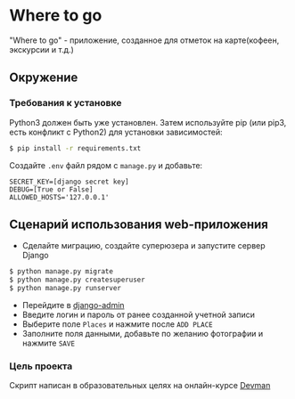 # Where to go

"Where to go" - приложение, созданное для отметок на карте(кофеен, экскурсии и т.д.)

## Окружение

### Требования к установке

Python3 должен быть уже установлен. Затем используйте pip (или pip3, есть конфликт с Python2) для установки
зависимостей:

```bash
$ pip install -r requirements.txt
``` 

Создайте `.env` файл рядом с `manage.py` и добавьте:

```
SECRET_KEY=[django secret key]
DEBUG=[True or False]
ALLOWED_HOSTS='127.0.0.1'
```

## Сценарий использования web-приложения

- Сделайте миграцию, создайте суперюзера и запустите сервер Django

```bash
$ python manage.py migrate
$ python manage.py createsuperuser
$ python manage.py runserver
```

- Перейдите в [django-admin](https://127.0.0.1:8000/admin)
- Введите логин и пароль от ранее созданной учетной записи
- Выберите поле `Places` и нажмите после `ADD PLACE`
- Заполните поля данными, добавьте по желанию фотографии и нажмите `SAVE`

### Цель проекта

Скрипт написан в образовательных целях на онлайн-курсе [Devman](https://dvmn.org)
